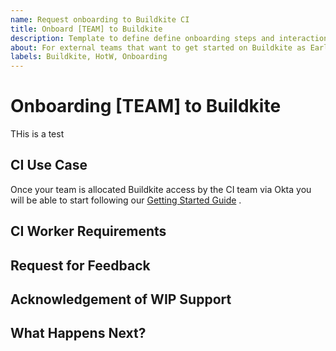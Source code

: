 ```yaml
---
name: Request onboarding to Buildkite CI
title: Onboard [TEAM] to Buildkite
description: Template to define define onboarding steps and interaction with teams adopting Buildkite CI
about: For external teams that want to get started on Buildkite as Early Adopters
labels: Buildkite, HotW, Onboarding
---
```


# Onboarding [TEAM] to Buildkite
<!-- replace [TEAM] with team onboarding to Buildkite -->
THis is a test

## CI Use Case
Once your team is allocated Buildkite access by the CI team via Okta you will be able to start following 
our [Getting Started Guide] .
## CI Worker Requirements


## Request for Feedback


## Acknowledgement of WIP Support


## What Happens Next?


[Getting Started Guide]:(https://example.com/)
